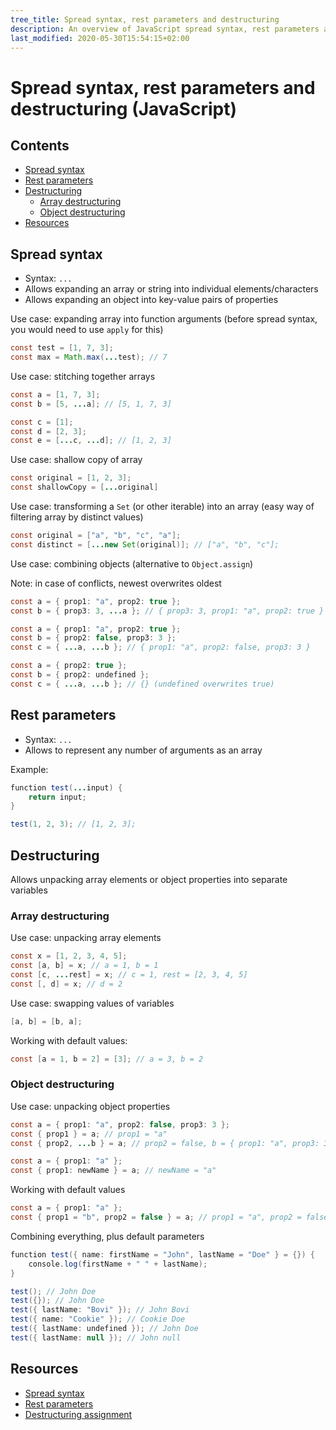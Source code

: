 ```yaml
---
tree_title: Spread syntax, rest parameters and destructuring
description: An overview of JavaScript spread syntax, rest parameters and destructuring
last_modified: 2020-05-30T15:54:15+02:00
---
```


# Spread syntax, rest parameters and destructuring (JavaScript)

## Contents

-   [Spread syntax](#spread-syntax)
-   [Rest parameters](#rest-parameters)
-   [Destructuring](#destructuring)
    -   [Array destructuring](#array-destructuring)
    -   [Object destructuring](#object-destructuring)
-   [Resources](#resources)

## Spread syntax

-   Syntax: `...`
-   Allows expanding an array or string into individual elements/characters
-   Allows expanding an object into key-value pairs of properties

Use case: expanding array into function arguments (before spread syntax, you would need to use `apply` for this)

```java showLineNumbersscript
const test = [1, 7, 3];
const max = Math.max(...test); // 7
```

Use case: stitching together arrays

```java showLineNumbersscript
const a = [1, 7, 3];
const b = [5, ...a]; // [5, 1, 7, 3]
```

```java showLineNumbersscript
const c = [1];
const d = [2, 3];
const e = [...c, ...d]; // [1, 2, 3]
```

Use case: shallow copy of array

```java showLineNumbersscript
const original = [1, 2, 3];
const shallowCopy = [...original]
```

Use case: transforming a `Set` (or other iterable) into an array (easy way of filtering array by distinct values)

```java showLineNumbersscript
const original = ["a", "b", "c", "a"];
const distinct = [...new Set(original)]; // ["a", "b", "c"];
```

Use case: combining objects (alternative to `Object.assign`)

Note: in case of conflicts, newest overwrites oldest

```java showLineNumbersscript
const a = { prop1: "a", prop2: true };
const b = { prop3: 3, ...a }; // { prop3: 3, prop1: "a", prop2: true }
```

```java showLineNumbersscript
const a = { prop1: "a", prop2: true };
const b = { prop2: false, prop3: 3 };
const c = { ...a, ...b }; // { prop1: "a", prop2: false, prop3: 3 }
```

```java showLineNumbersscript
const a = { prop2: true };
const b = { prop2: undefined };
const c = { ...a, ...b }; // {} (undefined overwrites true)
```

## Rest parameters

-   Syntax: `...`
-   Allows to represent any number of arguments as an array

Example:

```java showLineNumbersscript
function test(...input) {
    return input;
}

test(1, 2, 3); // [1, 2, 3];
```

## Destructuring

Allows unpacking array elements or object properties into separate variables

### Array destructuring

Use case: unpacking array elements

```java showLineNumbersscript
const x = [1, 2, 3, 4, 5];
const [a, b] = x; // a = 1, b = 1
const [c, ...rest] = x; // c = 1, rest = [2, 3, 4, 5]
const [, d] = x; // d = 2
```

Use case: swapping values of variables

```java showLineNumbersscript
[a, b] = [b, a];
```

Working with default values:

```java showLineNumbersscript
const [a = 1, b = 2] = [3]; // a = 3, b = 2
```

### Object destructuring

Use case: unpacking object properties

```java showLineNumbersscript
const a = { prop1: "a", prop2: false, prop3: 3 };
const { prop1 } = a; // prop1 = "a"
const { prop2, ...b } = a; // prop2 = false, b = { prop1: "a", prop3: 3 }
```

```java showLineNumbersscript
const a = { prop1: "a" };
const { prop1: newName } = a; // newName = "a"
```

Working with default values

```java showLineNumbersscript
const a = { prop1: "a" };
const { prop1 = "b", prop2 = false } = a; // prop1 = "a", prop2 = false
```

Combining everything, plus default parameters

```java showLineNumbersscript
function test({ name: firstName = "John", lastName = "Doe" } = {}) {
    console.log(firstName + " " + lastName);
}

test(); // John Doe
test({}); // John Doe
test({ lastName: "Bovi" }); // John Bovi
test({ name: "Cookie" }); // Cookie Doe
test({ lastName: undefined }); // John Doe
test({ lastName: null }); // John null
```

## Resources

-   [Spread syntax](https://developer.mozilla.org/en-US/docs/Web/JavaScript/Reference/Operators/Spread_syntax)
-   [Rest parameters](https://developer.mozilla.org/en-US/docs/Web/JavaScript/Reference/Functions/rest_parameters)
-   [Destructuring assignment](https://developer.mozilla.org/en-US/docs/Web/JavaScript/Reference/Operators/Destructuring_assignment)
